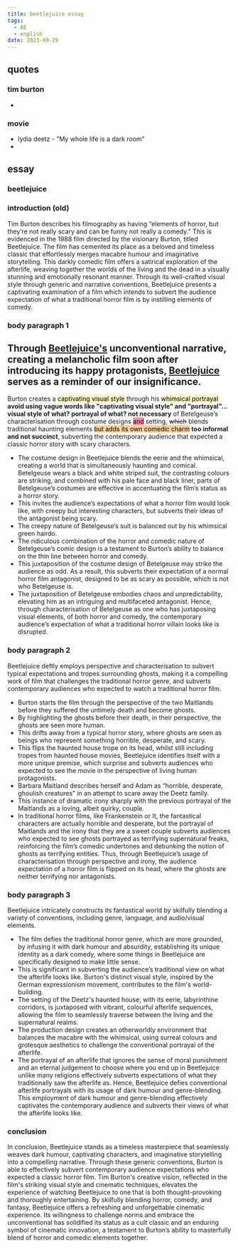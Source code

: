 ```yaml
---
title: beetlejuice essay
tags:
  - AE
  - english
date: 2023-09-29
---
```

## quotes
### tim burton
- 
### movie
- lydia deetz - "My whole life is a dark room"
- 
## essay
### beetlejuice

### introduction (old)
Tim Burton describes his filmography as having “elements of horror, but they’re not really scary and can be funny not really a comedy.” This is evidenced in the 1988 film directed by the visionary Burton, titled Beetlejuice. The film has cemented its place as a beloved and timeless classic that effortlessly merges macabre humour and imaginative storytelling. This darkly comedic film offers a satirical exploration of the afterlife, weaving together the worlds of the living and the dead in a visually stunning and emotionally resonant manner. Through its well-crafted visual style through generic and narrative conventions, Beetlejuice presents a captivating examination of a film which intends to subvert the audience expectation of what a traditional horror film is by instilling elements of comedy.

### body paragraph 1
Through <u>Beetlejuice's</u> unconventional narrative, creating a melancholic film soon after introducing its happy protagonists, <u>Beetlejuice</u> serves as a reminder of our insignificance.
- 

Burton creates a <mark style="background: #FFF3A3A6;">captivating visual style</mark> through his <mark style="background: #FFF3A3A6;">whimsical portrayal</mark> **avoid using vague words like "captivating visual style" and "portrayal"... visual style of what? portrayal of what? not necessary** of Betelgeuse’s characterisation through costume designs <mark style="background: #FF5582A6;">and</mark> setting, ~~which~~ blends traditional haunting elements <mark style="background: #FFB86CA6;">but adds its own comedic charm</mark> **too informal and not succinct**, subverting the contemporary audience that expected a classic horror story with scary characters. 
- The costume design in Beetlejuice blends the eerie and the whimsical, creating a world that is simultaneously haunting and comical. Betelgeuse wears a black and white striped suit, the contrasting colours are striking, and combined with his pale face and black liner, parts of Betelgeuse’s costumes are effective in accentuating the film’s status as a horror story. 
- This invites the audience’s expectations of what a horror film would look like, with creepy but interesting characters, but subverts their ideas of the antagonist being scary. 
- The creepy nature of Betelgeuse’s suit is balanced out by his whimsical green hairdo. 
- The ridiculous combination of the horror and comedic nature of Betelgeuse’s comic design is a testament to Burton’s ability to balance on the thin line between horror and comedy. 
- This juxtaposition of the costume design of Betelgeuse may strike the audience as odd. As a result, this subverts their expectation of a normal horror film antagonist, designed to be as scary as possible, which is not who Betelgeuse is. 
- The juxtaposition of Betelgeuse embodies chaos and unpredictability, elevating him as an intriguing and multifaceted antagonist. 
Hence, through characterisation of Betelgeuse as one who has juxtaposing visual elements, of both horror and comedy, the contemporary audience’s expectation of what a traditional horror villain looks like is disrupted.

### body paragraph 2
Beetlejuice deftly employs perspective and characterisation to subvert typical expectations and tropes surrounding ghosts, making it a compelling work of film that challenges the traditional horror genre, and subverts contemporary audiences who expected to watch a traditional horror film. 
- Burton starts the film through the perspective of the two Maitlands before they suffered the untimely death and become ghosts. 
- By highlighting the ghosts before their death, in their perspective, the ghosts are seen more human. 
- This drifts away from a typical horror story, where ghosts are seen as beings who represent something horrible, desperate, and scary. 
- This flips the haunted house trope on its head, whilst still including tropes from haunted house movies, Beetlejuice identifies itself with a more unique premise, which surprise and subverts audiences who expected to see the movie in the perspective of living human protagonists. 
- Barbara Maitland describes herself and Adam as “horrible, desperate, ghoulish creatures” in an attempt to scare away the Deetz family. 
- This instance of dramatic irony sharply with the previous portrayal of the Maitlands as a loving, albeit quirky, couple. 
- In traditional horror films, like Frankenstein or It, the fantastical characters are actually horrible and desperate, but the portrayal of Maitlands and the irony that they are a sweet couple subverts audiences who expected to see ghosts portrayed as terrifying supernatural freaks, reinforcing the film’s comedic undertones and debunking the notion of ghosts as terrifying entities. 
Thus, through Beetlejuice’s usage of characterisation through perspective and irony, the audience expectation of a horror film is flipped on its head, where the ghosts are neither terrifying nor antagonists.

### body paragraph 3
Beetlejuice intricately constructs its fantastical world by skilfully blending a variety of conventions, including genre, language, and audio/visual elements. 
- The film defies the traditional horror genre, which are more grounded, by infusing it with dark humour and absurdity, establishing its unique identity as a dark comedy, where some things in Beetlejuice are specifically designed to make little sense. 
- This is significant in subverting the audience’s traditional view on what the afterlife looks like. Burton's distinct visual style, inspired by the German expressionism movement, contributes to the film's world-building. 
- The setting of the Deetz's haunted house, with its eerie, labyrinthine corridors, is juxtaposed with vibrant, colourful afterlife sequences, allowing the film to seamlessly traverse between the living and the supernatural realms. 
- The production design creates an otherworldly environment that balances the macabre with the whimsical, using surreal colours and grotesque aesthetics to challenge the conventional portrayal of the afterlife. 
- The portrayal of an afterlife that ignores the sense of moral punishment and an eternal judgement to choose where you end up in Beetlejuice unlike many religions effectively subverts expectations of what they traditionally saw the afterlife as. 
Hence, Beetlejuice defies conventional afterlife portrayals with its usage of dark humour and genre-blending. This employment of dark humour and genre-blending effectively captivates the contemporary audience and subverts their views of what the afterlife looks like.

### conclusion
In conclusion, Beetlejuice stands as a timeless masterpiece that seamlessly weaves dark humour, captivating characters, and imaginative storytelling into a compelling narrative. Through these generic conventions, Burton is able to effectively subvert contemporary audience expectations who expected a classic horror film. Tim Burton's creative vision, reflected in the film's striking visual style and cinematic techniques, elevates the experience of watching Beetlejuice to one that is both thought-provoking and thoroughly entertaining. By skilfully blending horror, comedy, and fantasy, Beetlejuice offers a refreshing and unforgettable cinematic experience. Its willingness to challenge norms and embrace the unconventional has solidified its status as a cult classic and an enduring symbol of cinematic innovation, a testament to Burton’s ability to masterfully blend of horror and comedic elements together.